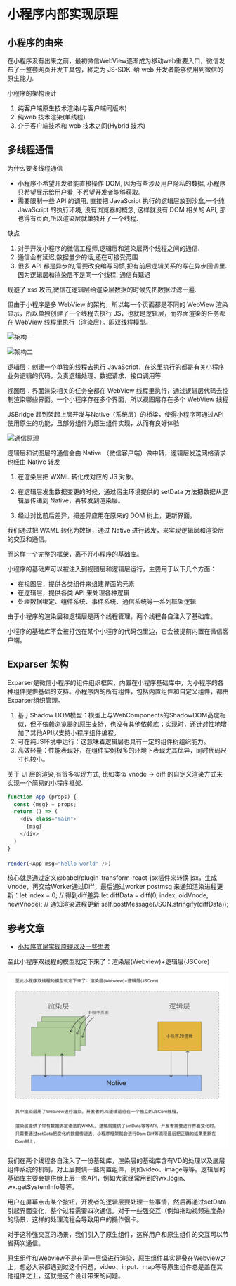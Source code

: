 # 小程序内部实现原理

## 小程序的由来

在小程序没有出来之前，最初微信WebView逐渐成为移动web重要入口，微信发布了一整套网页开发工具包，称之为 JS-SDK. 给 web 开发者能够使用到微信的原生能力.

小程序的架构设计

1. 纯客户端原生技术渲染(与客户端同版本)
2. 纯web 技术渲染(单线程)
3. 介于客户端技术和 web 技术之间(Hybrid 技术)

## 多线程通信

为什么要多线程通信

* 小程序不希望开发者能直接操作 DOM, 因为有些涉及用户隐私的数据, 小程序只希望展示给用户看, 不希望开发者能够获取.
* 需要限制一些 API 的调用, 直接把 JavaScript 执行的逻辑层放到沙盒,一个纯 JavaScript 的执行环境, 没有浏览器的概念, 这样就没有 DOM 相关的 API, 那也得有页面,所以渲染层就单独开了一个线程.

缺点

  1. 对于开发小程序的微信工程师,逻辑层和渲染层两个线程之间的通信.
  2. 通信会有延迟,数据量少的话,还在可接受范围
  3. 很多 API 都是异步的,需要改变编写习惯,把有前后逻辑关系的写在异步回调里. 因为逻辑层和渲染层不是同一个线程, 通信有延迟

规避了 xss 攻击,微信在逻辑层给渲染层数据的时候先把数据过滤一遍.

但由于小程序是多 WebView 的架构，所以每一个页面都是不同的 WebView 渲染显示，所以单独创建了一个线程去执行 JS，也就是逻辑层，而界面渲染的任务都在 WebView 线程里执行（渲染层）。即双线程模型。

![架构一](https://tva1.sinaimg.cn/large/0081Kckwgy1gk2kvsgb51j313y0nk77u.jpg)

![架构二](https://tva1.sinaimg.cn/large/0081Kckwgy1gk2kwwxjbmj317u0qi42g.jpg)

逻辑层：创建一个单独的线程去执行 JavaScript，在这里执行的都是有关小程序业务逻辑的代码，负责逻辑处理、数据请求、接口调用等

视图层：界面渲染相关的任务全都在 WebView 线程里执行，通过逻辑层代码去控制渲染哪些界面。一个小程序存在多个界面，所以视图层存在多个 WebView 线程

JSBridge 起到架起上层开发与Native（系统层）的桥梁，使得小程序可通过API使用原生的功能，且部分组件为原生组件实现，从而有良好体验

![通信原理](https://tva1.sinaimg.cn/large/0081Kckwgy1gk2l3kix9oj31360riwou.jpg)

逻辑层和试图层的通信会由 Native （微信客户端）做中转，逻辑层发送网络请求也经由 Native 转发

1. 在渲染层把 WXML 转化成对应的 JS 对象。

2. 在逻辑层发生数据变更的时候，通过宿主环境提供的 setData 方法把数据从逻辑层传递到 Native，再转发到渲染层。

3. 经过对比前后差异，把差异应用在原来的 DOM 树上，更新界面。

我们通过把 WXML 转化为数据，通过 Native 进行转发，来实现逻辑层和渲染层的交互和通信。

而这样一个完整的框架，离不开小程序的基础库。

小程序的基础库可以被注入到视图层和逻辑层运行，主要用于以下几个方面：

* 在视图层，提供各类组件来组建界面的元素
* 在逻辑层，提供各类 API 来处理各种逻辑
* 处理数据绑定、组件系统、事件系统、通信系统等一系列框架逻辑

由于小程序的渲染层和逻辑层是两个线程管理，两个线程各自注入了基础库。

小程序的基础库不会被打包在某个小程序的代码包里边，它会被提前内置在微信客户端。

## Exparser 架构

Exparser是微信小程序的组件组织框架，内置在小程序基础库中，为小程序的各种组件提供基础的支持。小程序内的所有组件，包括内置组件和自定义组件，都由Exparser组织管理。

1. 基于Shadow DOM模型：模型上与WebComponents的ShadowDOM高度相似，但不依赖浏览器的原生支持，也没有其他依赖库；实现时，还针对性地增加了其他API以支持小程序组件编程。
2. 可在纯JS环境中运行：这意味着逻辑层也具有一定的组件树组织能力。
3. 高效轻量：性能表现好，在组件实例极多的环境下表现尤其优异，同时代码尺寸也较小。

关于 UI 层的渲染,有很多实现方式, 比如类似 vnode -> diff 的自定义渲染方式来实现一个简易的小程序框架.

```js
function App (props) {
  const {msg} = props;
  return () => (
    <div class="main">
      {msg}
    </div>
  )
}

render(<App msg="hello world" />)
```

核心就是通过定义@babel/plugin-transform-react-jsx插件来转换 jsx，生成Vnode，再交给Worker通过Diff，最后通过worker postmsg 来通知渲染进程更新：let index = 0;
// 得到diff差异
let diffData = diff(0, index, oldVnode, newVnode);
// 通知渲染进程更新
self.postMessage(JSON.stringify(diffData));

## 参考文章

* [小程序底层实现原理以及一些思考](https://github.com/berwin/Blog/issues/49)

至此小程序双线程的模型就定下来了：渲染层(Webview)+逻辑层(JSCore)

![](2022-05-19-19-37-07.png)

我们在两个线程各自注入了一份基础库，渲染层的基础库含有VD的处理以及底层组件系统的机制，对上层提供一些内置组件，例如video、image等等。逻辑层的基础库主要会提供给上层一些API，例如大家经常用到的wx.login、wx.getSystemInfo等等。

用户在屏幕点击某个按钮，开发者的逻辑层要处理一些事情，然后再通过setData引起界面变化，整个过程需要四次通信。对于一些强交互（例如拖动视频进度条）的场景，这样的处理流程会导致用户的操作很卡。

对于这种强交互的场景，我们引入了原生组件，这样用户和原生组件的交互可以节省两次通信。

原生组件和Webview不是在同一层级进行渲染，原生组件其实是叠在Webview之上，想必大家都遇到过这个问题，video、input、map等等原生组件总是盖在其他组件之上，这就是这个设计带来的问题。
